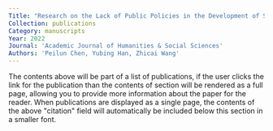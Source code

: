```yaml
---
Title: "Research on the Lack of Public Policies in the Development of Social Enterprises in China"
Collection: publications
Category: manuscripts
Year: 2022
Journal: 'Academic Journal of Humanities & Social Sciences'
Authors: 'Peilun Chen, Yubing Han, Zhicai Wang'
---
```


The contents above will be part of a list of publications, if the user clicks the link for the publication than the contents of section will be rendered as a full page, allowing you to provide more information about the paper for the reader. When publications are displayed as a single page, the contents of the above "citation" field will automatically be included below this section in a smaller font.
